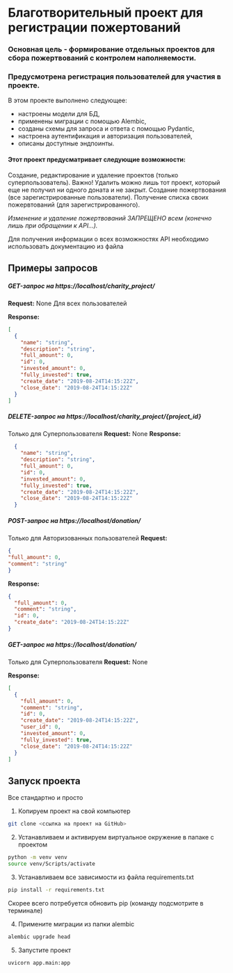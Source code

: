 # Благотворительный проект для регистрации пожертований

### Основная цель - формирование отдельных проектов для сбора пожертвований с контролем наполняемости.
### Предусмотрена регистрация пользователей для участия в проекте.

В этом проекте выполнено следующее:
- настроены модели для БД,
- применены миграции с помощью Alembic,
- созданы схемы для запроса и ответа с помощью Pydantic,
- настроена аутентификация и авторизация пользователей,
- описаны доступные эндпоинты.


#### Этот проект предусматривает следующие возможности:

Создание, редактирование и удаление проектов (только суперпользователь). Важно! Удалить можно лишь тот проект, который еще не получил ни одного доната и не закрыт.
Создание пожертвования (все зарегистрированные пользователи).
Получение списка своих пожервтований (для зарегистрированного).

*Изменение и удаление пожертвований ЗАПРЕЩЕНО всем (конечно лишь при обращении к API...).* 

Для получения информации о всех возможностях API необходимо использовать документацию из файла 

## Примеры запросов
##### GET-запрос на https://localhost/charity_project/

<b>Request:</b> None
Для всех пользователей

<b>Response:</b>

```json
[
  {
    "name": "string",
    "description": "string",
    "full_amount": 0,
    "id": 0,
    "invested_amount": 0,
    "fully_invested": true,
    "create_date": "2019-08-24T14:15:22Z",
    "close_date": "2019-08-24T14:15:22Z"
  }
]
```

##### DELETE-запрос на https://localhost/charity_project/{project_id}

Только для Суперпользователя
<b>Request:</b> None
<b>Response:</b>

```json
  {
    "name": "string",
    "description": "string",
    "full_amount": 0,
    "id": 0,
    "invested_amount": 0,
    "fully_invested": true,
    "create_date": "2019-08-24T14:15:22Z",
    "close_date": "2019-08-24T14:15:22Z"
  }
```

##### POST-запрос на https://localhost/donation/
Только для Авторизованных пользователей
<b>Request:</b>

```json
{
"full_amount": 0,
"comment": "string"
}
```

<b>Response:</b>

```json
{
  "full_amount": 0,
  "comment": "string",
  "id": 0,
  "create_date": "2019-08-24T14:15:22Z"
}
```

##### GET-запрос на https://localhost/donation/
Только для Суперпользователя
<b>Request:</b> None

<b>Response:</b>

```json
[
  {
    "full_amount": 0,
    "comment": "string",
    "id": 0,
    "create_date": "2019-08-24T14:15:22Z",
    "user_id": 0,
    "invested_amount": 0,
    "fully_invested": true,
    "close_date": "2019-08-24T14:15:22Z"
  }
]
```

## Запуск проекта
Все стандартно и просто
1) Копируем проект на свой компьютер

```bash
git clone <ссылка на проект на GitHub>
```

2) Устанавливаем и активируем виртуальное окружение в папаке с проектом

```bash
python -m venv venv
source venv/Scripts/activate
```

3) Устанавливаем все зависимости из файла requirements.txt

```bash
pip install -r requirements.txt
```

Скорее всего потребуется обновить pip (команду подсмотрите в терминале)

4) Примените миграции из папки alembic

```bash
alembic upgrade head
```

5) Запустите проект

```bash
uvicorn app.main:app
```